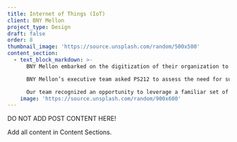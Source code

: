 ```yaml
---
title: Internet of Things (IoT)
client: BNY Mellon
project_type: Design
draft: false
order: 8
thumbnail_image: 'https://source.unsplash.com/random/500x500'
content_section:
  - text_block_markdown: >-
      BNY Mellon embarked on the digitization of their organization to offer greater efficiencies and learn from the data being generated by the bank’s millions of daily transactions.

      BNY Mellon’s executive team asked PS212 to assess the need for supporting language including unregistered brand names to help the organization tell a simple, consistent story internally and externally.

      Our team recognized an opportunity to leverage a familiar set of terms and to coin a term that drives insights. The final name, Digital Pulse, serves as an ingredient brand to the NEXEN platform.​
    image: 'https://source.unsplash.com/random/900x600'
---
```

DO NOT ADD POST CONTENT HERE!

Add all content in Content Sections.
